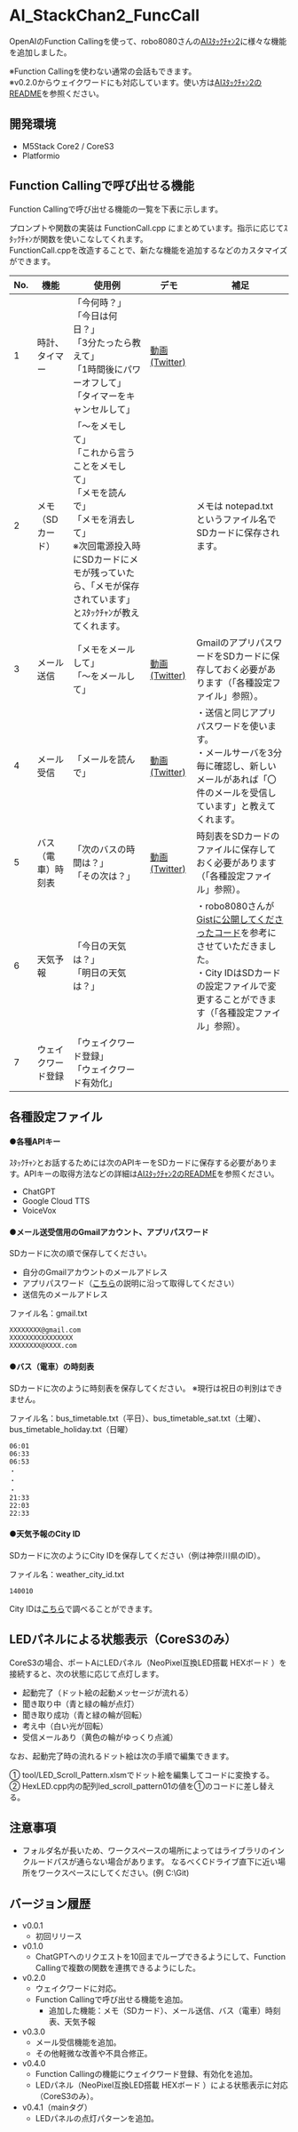 # AI_StackChan2_FuncCall
OpenAIのFunction Callingを使って、robo8080さんの[AIｽﾀｯｸﾁｬﾝ2](https://github.com/robo8080/AI_StackChan2)に様々な機能を追加しました。  

※Function Callingを使わない通常の会話もできます。  
※v0.2.0からウェイクワードにも対応しています。使い方は[AIｽﾀｯｸﾁｬﾝ2のREADME](https://github.com/robo8080/AI_StackChan2_README/)を参照ください。

## 開発環境
- M5Stack Core2 / CoreS3
- Platformio

## Function Callingで呼び出せる機能
Function Callingで呼び出せる機能の一覧を下表に示します。

プロンプトや関数の実装は FunctionCall.cpp にまとめています。指示に応じてｽﾀｯｸﾁｬﾝが関数を使いこなしてくれます。  
FunctionCall.cppを改造することで、新たな機能を追加するなどのカスタマイズができます。


| No. | 機能 | 使用例 | デモ | 補足 |
| --- | --- | --- | --- | --- |
| 1 | 時計、タイマー | 「今何時？」<br>「今日は何日？」<br>「3分たったら教えて」<br>「1時間後にパワーオフして」<br> 「タイマーをキャンセルして」| [動画(Twitter)](https://twitter.com/motoh_tw/status/1675171545533251584) |
| 2 | メモ（SDカード） | 「～をメモして」<br>「これから言うことをメモして」<br>「メモを読んで」<br>「メモを消去して」<br>※次回電源投入時にSDカードにメモが残っていたら、「メモが保存されています」とｽﾀｯｸﾁｬﾝが教えてくれます。||メモは notepad.txt というファイル名でSDカードに保存されます。|
| 3 | メール送信 | 「メモをメールして」<br>「～をメールして」|[動画(Twitter)](https://twitter.com/motoh_tw/status/1686403120698736640)|GmailのアプリパスワードをSDカードに保存しておく必要があります（「各種設定ファイル」参照）。|
| 4 | メール受信 | 「メールを読んで」|[動画(Twitter)](https://twitter.com/motoh_tw/status/1688132338293882880)|・送信と同じアプリパスワードを使います。<br>・メールサーバを3分毎に確認し、新しいメールがあれば「〇件のメールを受信しています」と教えてくれます。|
| 5 | バス（電車）時刻表 | 「次のバスの時間は？」<br>「その次は？」 |[動画(Twitter)](https://twitter.com/motoh_tw/status/1686404335121686528)|時刻表をSDカードのファイルに保存しておく必要があります（「各種設定ファイル」参照）。|
| 6 | 天気予報 | 「今日の天気は？」<br>「明日の天気は？」 || ・robo8080さんが[Gistに公開してくださったコード](https://gist.github.com/robo8080/60a7bb619f6bae66aa97496371884386)を参考にさせていただきました。<br>・City IDはSDカードの設定ファイルで変更することができます（「各種設定ファイル」参照）。|
| 7 | ウェイクワード登録 | 「ウェイクワード登録」<br>「ウェイクワード有効化」|||




## 各種設定ファイル
#### ●各種APIキー
ｽﾀｯｸﾁｬﾝとお話するためには次のAPIキーをSDカードに保存する必要があります。APIキーの取得方法などの詳細は[AIｽﾀｯｸﾁｬﾝ2のREADME](https://github.com/robo8080/AI_StackChan2_README/)を参照ください。
  - ChatGPT
  - Google Cloud TTS
  - VoiceVox

#### ●メール送受信用のGmailアカウント、アプリパスワード
SDカードに次の順で保存してください。
- 自分のGmailアカウントのメールアドレス
- アプリパスワード（[こちら](https://support.google.com/mail/answer/185833?hl=ja)の説明に沿って取得してください）
- 送信先のメールアドレス

ファイル名：gmail.txt
```
XXXXXXXX@gmail.com 
XXXXXXXXXXXXXXXX
XXXXXXXX@XXXX.com
```

#### ●バス（電車）の時刻表
SDカードに次のように時刻表を保存してください。
※現行は祝日の判別はできません。

ファイル名：bus_timetable.txt（平日）、bus_timetable_sat.txt（土曜）、bus_timetable_holiday.txt（日曜）
```
06:01
06:33
06:53
・
・
・
21:33
22:03
22:33
```
#### ●天気予報のCity ID
SDカードに次のようにCity IDを保存してください（例は神奈川県のID）。

ファイル名：weather_city_id.txt
```
140010
```
City IDは[こちら](https://weather.tsukumijima.net/primary_area.xml)で調べることができます。

## LEDパネルによる状態表示（CoreS3のみ）
CoreS3の場合、ポートAにLEDパネル（NeoPixel互換LED搭載 HEXボード ）を接続すると、次の状態に応じて点灯します。

- 起動完了（ドット絵の起動メッセージが流れる）
- 聞き取り中（青と緑の輪が点灯）
- 聞き取り成功（青と緑の輪が回転）
- 考え中（白い光が回転）
- 受信メールあり（黄色の輪がゆっくり点滅）

なお、起動完了時の流れるドット絵は次の手順で編集できます。

① tool/LED_Scroll_Pattern.xlsmでドット絵を編集してコードに変換する。  
② HexLED.cpp内の配列led_scroll_pattern01の値を①のコードに差し替える。

## 注意事項
- フォルダ名が長いため、ワークスペースの場所によってはライブラリのインクルードパスが通らない場合があります。
なるべくCドライブ直下に近い場所をワークスペースにしてください。(例 C:\Git)

## バージョン履歴
- v0.0.1
  - 初回リリース
- v0.1.0
  - ChatGPTへのリクエストを10回までループできるようにして、Function Callingで複数の関数を連携できるようにした。
- v0.2.0
  - ウェイクワードに対応。
  - Function Callingで呼び出せる機能を追加。
    - 追加した機能：メモ（SDカード）、メール送信、バス（電車）時刻表、天気予報
- v0.3.0
  - メール受信機能を追加。
  - その他軽微な改善や不具合修正。
- v0.4.0
  - Function Callingの機能にウェイクワード登録、有効化を追加。
  - LEDパネル（NeoPixel互換LED搭載 HEXボード ）による状態表示に対応（CoreS3のみ）。
- v0.4.1（mainタグ）
  - LEDパネルの点灯パターンを追加。
